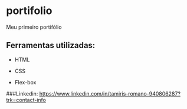 # portifolio
Meu primeiro portifólio 

## Ferramentas utilizadas:
* HTML

* CSS

* Flex-box
  
###Linkedin: https://www.linkedin.com/in/tamiris-romano-940806287?trk=contact-info
